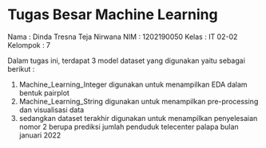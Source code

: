 # Tugas Besar Machine Learning
Nama      : Dinda Tresna Teja Nirwana
NIM       : 1202190050
Kelas     : IT 02-02
Kelompok  : 7

Dalam tugas ini, terdapat 3 model dataset yang digunakan yaitu sebagai berikut :
1. Machine_Learning_Integer digunakan untuk menampilkan EDA dalam bentuk pairplot
2. Machine_Learning_String digunakan untuk menampilkan pre-processing dan visualisasi data
3. sedangkan dataset terakhir digunakan untuk menampilkan penyelesaian nomor 2 berupa prediksi jumlah penduduk telecenter palapa bulan januari 2022
